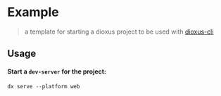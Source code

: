 # Example

> a template for starting a dioxus project to be used with [dioxus-cli](https://github.com/DioxusLabs/cli)

## Usage

#### Start a `dev-server` for the project:

```
dx serve --platform web
```

